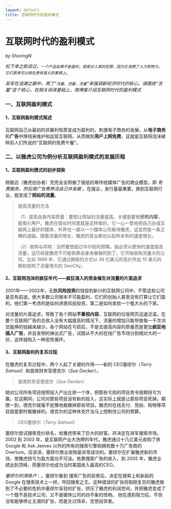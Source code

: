 ```yaml
---
layout: default
title: 互联网时代的盈利模式
---
```

# 互联网时代的盈利模式

_by ShoringN_

_松下幸之助说过，`一个产品如果不能盈利，就是对人类的犯罪，因为它浪费了人力和物力，它们原来可以用在更有意义的事情上`。_

_吴军在浪潮之巅中，用了“`流量、流量、流量`”来强调新经济时代的核心。请围绕“流量”这个核心，在相关阅读基础上，用博客介绍互联网时代的盈利模式_


### 一、互联网盈利模式
#### 1、互联网盈利模式简述
互联网自己从最初的非赢利性质变成为盈利的，刺激电子商务的发展，从**电子商务**和**广告**中挣钱来维护和运营互联网，从而做到**用户上网免费**，这就是互联网泡沫破碎前人们所说的“互联网的免费午餐”。

### 二、以雅虎公司为例分析互联网盈利模式的发展历程
#### 1、互联网盈利模式的初步探索
杨致远（雅虎创办者）完完全全照搬了报纸的等传统媒体广告的商业模型，即 _免费服务，然后用广告费养活自己并发展_ 。在报业，发行量最重要，换到互联网行业，就变成了**网站的流量**。
> 提高流量的方法
>
>（1）提高自身内容质量：要想让网站的流量提高，关键是要有**好的内容**，能吸引用户。雅虎在很长时间里就是这样做的，它一心一意地把自己办成互联网上最好的媒体，外界也一直以一个媒体公司看待雅虎，这显然是一条正确的道路。随着流量的增长，雅虎的营业额也以前所未有的速度增长。
>
>（2）收购与并购：当然要想超过华尔街的预期，就必须以更快的速度提高流量，这已经是雅虎不可能依靠自身发展做的到了，它开始收购流量大的公司，比如 1999 年，它通过换股的方式以 36 亿美元的高价外加 10 美元的期权收购了流量很大的 GeoCity。 

#### 2、互联网泡沫的疯狂年代——疯狂涌入的资金催生对流量的片面追求
2001年——2002年，无数**风险投资**的钱投到新兴的互联网公司中，不管这些公司是否有前途。绝大多数公司根本不可能盈利，它们的创始人甚至没有打算让它们盈利，他们第一考虑的是如何诱使风投投资，第二是如何卖给一个冤大头的下家。  

对流量的片面追求，导致了各个网站**不重视内容**，互联网的垃圾网页迅速泛滥。在整个互联网广告的总收入没有大幅提高的情况下，流量的增加只能导致每一千次浏览能挣的钱越来越少。各个网站在亏损后，不是去提高内容的质量而是更加**疯狂地插入广告**，并且发明的弹出式广告，试图从不大的在线广告市场分到相对大的一份，这样就陷入一种恶性循环。

#### 3、互联网盈利的复苏过程
在雅虎的复苏过程中，两个人起了关键的作用——新的 CEO塞缪尔（_Terry Samuel_）和首席财务官德克尔（_Sue Decker_）。
> 首席财务官德克尔（_Sue Decker_）

她对公司所有项目按照投入产出比排一个序，把那些亏损的项目责令按期扭亏为赢。在这期间，公司对那些项目没有新的投入，这实际上就是让那些项目死掉。期限一到，德克尔就毫不犹豫地裁撤掉那些项目。雅虎的在线支付、竞拍、购物等项目就是那时裁撤掉的。德克尔的这种休克疗法马上控制住公司的预算。

> CEO塞缪尔（_Terry Samuel_）

塞缪尔尝试搜索竞价排名，给雅虎带来了巨大的财富，并决定在进军搜索市场。2002 到 2003 年，是互联网产业大洗牌的年代，雅虎通过十几亿美元收购了除Google 和 Ask Jeeves 以外的所有的搜索引擎和拥有数十万广告商的 Overture。应该讲，塞缪尔商业收购是非常成功的。塞缪尔在扩展雅虎新的市场，使雅虎扭亏为盈方面功不可没。依靠搜索广告的收入，到 2005 年，雅虎业绩达到顶峰，而塞缪尔也成为当时美国收入最高的CEO。

_塞缪尔的滑铁卢_：。塞缪尔看到 搜索广告的前景后，决定在搜索上和新起的 Google 在搜索技术上一拼，夺回搜索之王。这种错误的扩张将刚刚复苏的雅虎推到了不必要的危机中塞缪尔盲目的扩张，挤压了雅虎的利润空间，并把雅虎变成了一个既不是技术公司，又不是媒体公司的四不象的怪物。 他在遇到阻力后，不但没有能够停止无谓的扩张，而是文过饰非，忽悠投资者。
